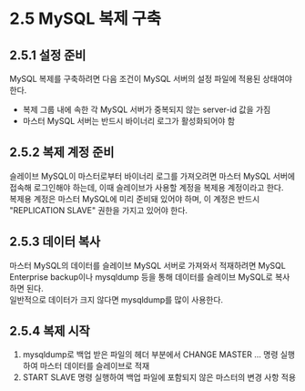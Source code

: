 # 2.5 MySQL 복제 구축

## 2.5.1 설정 준비

MySQL 복제를 구축하려면 다음 조건이 MySQL 서버의 설정 파일에 적용된 상태여야 한다.

- 복제 그룹 내에 속한 각 MySQL 서버가 중복되지 않는 server-id 값을 가짐
- 마스터 MySQL 서버는 반드시 바이너리 로그가 활성화되어야 함

## 2.5.2 복제 계정 준비

슬레이브 MySQL이 마스터로부터 바이너리 로그를 가져오려면 마스터 MySQL 서버에 접속해 로그인해야 하는데, 이때 슬레이브가 사용할 계정을 복제용 계정이라고 한다.  
복제용 계정은 마스터 MySQL에 미리 준비돼 있어야 하며, 이 계정은 반드시 "REPLICATION SLAVE" 권한을 가지고 있어야 한다.

## 2.5.3 데이터 복사

마스터 MySQL의 데이터를 슬레이브 MySQL 서버로 가져와서 적재하려면 MySQL Enterprise backup이나 mysqldump 등을 통해 데이터를 슬레이브 MySQL로 복사하면 된다.  
일반적으로 데이터가 크지 않다면 mysqldump를 많이 사용한다.

## 2.5.4 복제 시작

1. mysqldump로 백업 받은 파일의 헤더 부분에서 CHANGE MASTER ... 명령 실행하여 마스터 데이터를 슬레이브로 적재
2. START SLAVE 명령 실행하여 백업 파일에 포함되지 않은 마스터의 변경 사항 적용
